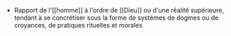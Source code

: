 - Rapport de l'[[homme]] à l'ordre de [[Dieu]] ou d'une réalité supérieure, tendant à se concrétiser sous la forme de systèmes de dogmes ou de croyances, de pratiques rituelles et morales